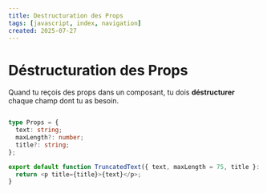 ```yaml
---
title: Destructuration des Props
tags: [javascript, index, navigation]
created: 2025-07-27
---  
```


# Déstructuration des Props

Quand tu reçois des props dans un composant, tu dois **déstructurer** chaque champ dont tu as besoin.

```ts 

type Props = {
  text: string;
  maxLength?: number;
  title?: string;
};

export default function TruncatedText({ text, maxLength = 75, title }: Props) {
  return <p title={title}>{text}</p>;
}
```

